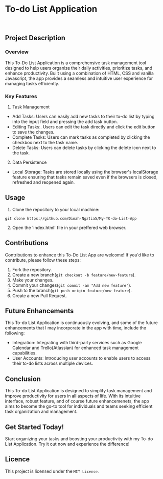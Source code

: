 # To-do List Application <br>
</br>


## Project Description 

### Overview
This To-Do List Application is a comprehensive task management tool designed to help users organize their daily activities, prioritize tasks, and enhance productivity. Built using a combination of HTML, CSS and vanilla Javascript, the app provides a seamless and intuitive user experience for managing tasks efficiently.


### Key Features 
1. Task Management 
- Add Tasks: Users can easily add new tasks to their to-do list by typing into the input field and pressing the add task button.
- Editing Tasks:. Users can edit the task directly and click the edit button to save the changes.
- Complete Tasks: Users can mark tasks as completed by clicking the checkbox next to the task name.
- Delete Tasks: Users can delete tasks by clicking the delete icon next to the task.
 
2. Data Persistence 
- Local Storage: Tasks are stored locally using the browser's localStorage feature ensuring that tasks remain saved even if the browsers is closed, refreshed and reopened again.
 
## Usage
1. Clone the repository to your local machine:
~~~
git clone https://github.com/Dinah-Ngatia5/My-TO-do-List-App

~~~
2. Open the 'index.html' file in your preffered web browser.



## Contributions 

Contributions to enhance this To-Do List App are welcome! If you'd like to contribute, please follow these steps:

1. Fork the repository.
2. Create a new branch(`git checkout -b feature/new-feature`).
3. Make your changes.
4. Commit your changes(`git commit -am "Add new feature"`).
5. Push to the branch(`git push origin feature/new feature`).
6. Create a new Pull Request.

## Future Enhancements 
This To-do List Application is continuously evolving, and some of the future enhancements that I may incorporate in the app with time, include the following:
- Integration: Integrating with third-party services such as Google Calendar and Trello(Atlassian) for enhanced task management capabilities.
- User Accounts: Introducing user accounts to enable users to access their to-do lists across multiple devices.

## Conclusion
This To-do List Application is designed to simplify task management and improve productivity for users in all aspects of life. With its intuitive interface, robust feature, and of course future enhancemenets, the app aims to become the go-to tool for individuals and teams seeking efficient task organization and management.

## Get Started Today!
Start organizing your tasks and boosting your productivity with my To-do List Application. Try it out now and experience the difference!

## Licence
This project is licensed under the `MIT License`.




